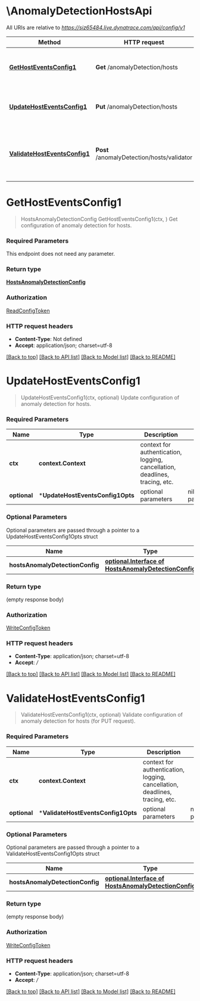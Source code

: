 # \AnomalyDetectionHostsApi

All URIs are relative to *https://siz65484.live.dynatrace.com/api/config/v1*

Method | HTTP request | Description
------------- | ------------- | -------------
[**GetHostEventsConfig1**](AnomalyDetectionHostsApi.md#GetHostEventsConfig1) | **Get** /anomalyDetection/hosts | Get configuration of anomaly detection for hosts.
[**UpdateHostEventsConfig1**](AnomalyDetectionHostsApi.md#UpdateHostEventsConfig1) | **Put** /anomalyDetection/hosts | Update configuration of anomaly detection for hosts.
[**ValidateHostEventsConfig1**](AnomalyDetectionHostsApi.md#ValidateHostEventsConfig1) | **Post** /anomalyDetection/hosts/validator | Validate configuration of anomaly detection for hosts (for PUT request).


# **GetHostEventsConfig1**
> HostsAnomalyDetectionConfig GetHostEventsConfig1(ctx, )
Get configuration of anomaly detection for hosts.

### Required Parameters
This endpoint does not need any parameter.

### Return type

[**HostsAnomalyDetectionConfig**](HostsAnomalyDetectionConfig.md)

### Authorization

[ReadConfigToken](../README.md#ReadConfigToken)

### HTTP request headers

 - **Content-Type**: Not defined
 - **Accept**: application/json; charset=utf-8

[[Back to top]](#) [[Back to API list]](../README.md#documentation-for-api-endpoints) [[Back to Model list]](../README.md#documentation-for-models) [[Back to README]](../README.md)

# **UpdateHostEventsConfig1**
> UpdateHostEventsConfig1(ctx, optional)
Update configuration of anomaly detection for hosts.

### Required Parameters

Name | Type | Description  | Notes
------------- | ------------- | ------------- | -------------
 **ctx** | **context.Context** | context for authentication, logging, cancellation, deadlines, tracing, etc.
 **optional** | ***UpdateHostEventsConfig1Opts** | optional parameters | nil if no parameters

### Optional Parameters
Optional parameters are passed through a pointer to a UpdateHostEventsConfig1Opts struct

Name | Type | Description  | Notes
------------- | ------------- | ------------- | -------------
 **hostsAnomalyDetectionConfig** | [**optional.Interface of HostsAnomalyDetectionConfig**](HostsAnomalyDetectionConfig.md)|  | 

### Return type

 (empty response body)

### Authorization

[WriteConfigToken](../README.md#WriteConfigToken)

### HTTP request headers

 - **Content-Type**: application/json; charset=utf-8
 - **Accept**: */*

[[Back to top]](#) [[Back to API list]](../README.md#documentation-for-api-endpoints) [[Back to Model list]](../README.md#documentation-for-models) [[Back to README]](../README.md)

# **ValidateHostEventsConfig1**
> ValidateHostEventsConfig1(ctx, optional)
Validate configuration of anomaly detection for hosts (for PUT request).

### Required Parameters

Name | Type | Description  | Notes
------------- | ------------- | ------------- | -------------
 **ctx** | **context.Context** | context for authentication, logging, cancellation, deadlines, tracing, etc.
 **optional** | ***ValidateHostEventsConfig1Opts** | optional parameters | nil if no parameters

### Optional Parameters
Optional parameters are passed through a pointer to a ValidateHostEventsConfig1Opts struct

Name | Type | Description  | Notes
------------- | ------------- | ------------- | -------------
 **hostsAnomalyDetectionConfig** | [**optional.Interface of HostsAnomalyDetectionConfig**](HostsAnomalyDetectionConfig.md)|  | 

### Return type

 (empty response body)

### Authorization

[WriteConfigToken](../README.md#WriteConfigToken)

### HTTP request headers

 - **Content-Type**: application/json; charset=utf-8
 - **Accept**: */*

[[Back to top]](#) [[Back to API list]](../README.md#documentation-for-api-endpoints) [[Back to Model list]](../README.md#documentation-for-models) [[Back to README]](../README.md)

